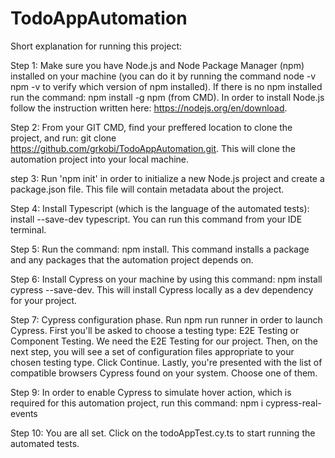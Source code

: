 # TodoAppAutomation
Short explanation for running this project:

Step 1: Make sure you have Node.js and Node Package Manager (npm) installed on your machine (you can do it by running the command node -v npm -v to verify which version of npm installed). If there is no npm installed run the command: npm install -g npm (from CMD). In order to install Node.js follow the instruction written here: https://nodejs.org/en/download.

Step 2: From your GIT CMD, find your preffered location to clone the project, and run: git clone https://github.com/grkobi/TodoAppAutomation.git. This will clone the automation project into your local machine.

step 3: Run 'npm init' in order to initialize a new Node.js project and create a package.json file. This file will contain metadata about the project.

Step 4: Install Typescript (which is the language of the automated tests): install --save-dev typescript. You can run this command from your IDE terminal.

Step 5: Run the command: npm install. This command installs a package and any packages that the automation project depends on.

Step 6: Install Cypress on your machine by using this command: npm install cypress --save-dev. This will install Cypress locally as a dev dependency for your project.

Step 7: Cypress configuration phase. Run npm run runner in order to launch Cypress. First you'll be asked to choose a testing type: E2E Testing or Component Testing. We need the E2E Testing for our project. Then, on the next step, you will see a set of configuration files appropriate to your chosen testing type. Click Continue. Lastly, you're presented with the list of compatible browsers Cypress found on your system. Choose one of them.

Step 9: In order to enable Cypress to simulate hover action, which is required for this automation project, run this command: npm i cypress-real-events

Step 10: You are all set. Click on the todoAppTest.cy.ts to start running the automated tests.
